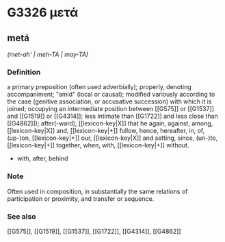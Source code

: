 # G3326 μετά

## metá

_(met-ah' | meh-TA | may-TA)_

### Definition

a primary preposition (often used adverbially); properly, denoting accompaniment; "amid" (local or causal); modified variously according to the case (genitive association, or accusative succession) with which it is joined; occupying an intermediate position between [[G575]] or [[G1537]] and [[G1519]] or [[G4314]]; less intimate than [[G1722]] and less close than [[G4862]]); after(-ward), [[lexicon-key|X]] that he again, against, among, [[lexicon-key|X]] and, [[lexicon-key|+]] follow, hence, hereafter, in, of, (up-)on, [[lexicon-key|+]] our, [[lexicon-key|X]] and setting, since, (un-)to, [[lexicon-key|+]] together, when, with, [[lexicon-key|+]] without.

- with, after, behind

### Note

Often used in composition, in substantially the same relations of participation or proximity, and transfer or sequence.

### See also

[[G575]], [[G1519]], [[G1537]], [[G1722]], [[G4314]], [[G4862]]

